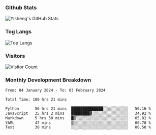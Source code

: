### Github Stats
![Yisheng's GitHub Stats](https://github-readme-stats-9qabuvhk1-gongyisheng.vercel.app/api?username=gongyisheng&count_private=true&show_icons=true)
### Tog Langs
![Top Langs](https://github-readme-stats-9qabuvhk1-gongyisheng.vercel.app/api/top-langs/?username=gongyisheng&layout=compact)
### Visitors
![Visitor Count](https://profile-counter.glitch.me/gongyisheng/count.svg)
### Monthly Development Breakdown
<!--START_SECTION:waka-->

```txt
From: 04 January 2024 - To: 03 February 2024

Total Time: 100 hrs 21 mins

Python       56 hrs 21 mins  ██████████████░░░░░░░░░░░   56.16 %
JavaScript   35 hrs 2 mins   ████████▓░░░░░░░░░░░░░░░░   34.92 %
Markdown     5 hrs 50 mins   █▒░░░░░░░░░░░░░░░░░░░░░░░   05.82 %
YAML         47 mins         ▒░░░░░░░░░░░░░░░░░░░░░░░░   00.78 %
Text         30 mins         ░░░░░░░░░░░░░░░░░░░░░░░░░   00.50 %
```

<!--END_SECTION:waka-->
